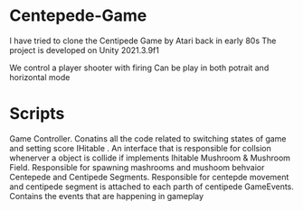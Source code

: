 # Centepede-Game

I have tried to clone the Centipede Game by Atari back in early 80s 
The project is developed on Unity 2021.3.9f1

We control a player shooter with firing 
Can be play in both potrait and horizontal mode 

# Scripts 
Game Controller. Conatins all the code related to switching states of game and setting score 
IHitable . An interface that is responsible for collsion whenerver a object is collide if implements Ihitable 
Mushroom & Mushroom Field. Responsible for spawning mashrooms and mushoom behvaior 
Centepede and Centipede Segments. Responsible for centepde movement and centipede segment is attached to each parth of centipede
GameEvents. Contains the events that are happening in gameplay 
